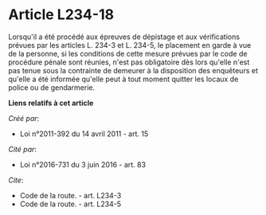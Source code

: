 # Article L234-18

Lorsqu'il a été procédé aux épreuves de dépistage et aux vérifications prévues par les articles L. 234-3 et L. 234-5, le
placement en garde à vue de la personne, si les conditions de cette mesure prévues par le code de procédure pénale sont
réunies, n'est pas obligatoire dès lors qu'elle n'est pas tenue sous la contrainte de demeurer à la disposition des
enquêteurs et qu'elle a été informée qu'elle peut à tout moment quitter les locaux de police ou de gendarmerie.

**Liens relatifs à cet article**

_Créé par_:

  - Loi n°2011-392 du 14 avril 2011 - art. 15

_Cité par_:

  - Loi n°2016-731 du 3 juin 2016 - art. 83

_Cite_:

  - Code de la route. - art. L234-3
  - Code de la route. - art. L234-5
